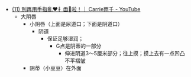 - [(11) 別再用手指亂❤️扌臿🌹啦！｜ Carrie雨千 - YouTube](https://www.youtube.com/watch?v=4vspmK4r5_w)
	- 大阴唇
		- 小阴唇（上面是尿道口；下面是阴道口）
			- 阴道
				- 保证足够湿润；
					- G点是阴蒂的一部分
						- 伸进阴道3～5厘米部分；往上摸；摸上去有一点凹凸不平褶皱
		- 阴蒂（小豆豆）在外面